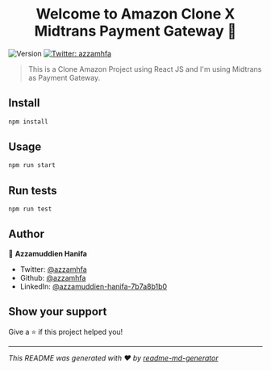 <h1 align="center">Welcome to Amazon Clone X Midtrans Payment Gateway 👋</h1>
<p>
  <img alt="Version" src="https://img.shields.io/badge/version-1.0.0-blue.svg?cacheSeconds=2592000" />
  <a href="https://twitter.com/azzamhfa" target="_blank">
    <img alt="Twitter: azzamhfa" src="https://img.shields.io/twitter/follow/azzamhfa.svg?style=social" />
  </a>
</p>

> This is a Clone Amazon  Project using React JS and I'm using Midtrans as Payment Gateway.

## Install

```sh
npm install
```

## Usage

```sh
npm run start
```

## Run tests

```sh
npm run test
```

## Author

👤 **Azzamuddien Hanifa**

* Twitter: [@azzamhfa](https://twitter.com/azzamhfa)
* Github: [@azzamhfa](https://github.com/azzamhfa)
* LinkedIn: [@azzamuddien-hanifa-7b7a8b1b0](https://linkedin.com/in/azzamuddien-hanifa-7b7a8b1b0)

## Show your support

Give a ⭐️ if this project helped you!

***
_This README was generated with ❤️ by [readme-md-generator](https://github.com/kefranabg/readme-md-generator)_